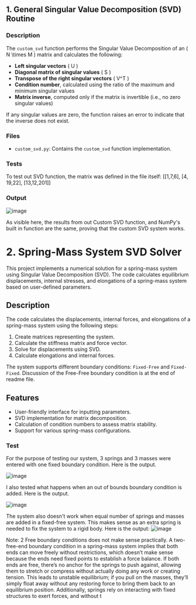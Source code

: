 ## 1. General Singular Value Decomposition (SVD) Routine

### Description
The `custom_svd` function performs the Singular Value Decomposition of an \( N \times M \) matrix and calculates the following:

- **Left singular vectors** \( U \)
- **Diagonal matrix of singular values** \( S \)
- **Transpose of the right singular vectors** \( V^T \)
- **Condition number**, calculated using the ratio of the maximum and minimum singular values
- **Matrix inverse**, computed only if the matrix is invertible (i.e., no zero singular values)

If any singular values are zero, the function raises an error to indicate that the inverse does not exist.

### Files
- `custom_svd.py`: Contains the `custom_svd` function implementation.

### Tests
To test out SVD function, the matrix was defined in the file itself: [[1,7,6], [4, 19,22], [13,12,201]] 

### Output
![image](https://github.com/user-attachments/assets/1e9f6e04-655d-4188-9e82-b7cd3e3d4ff0)

As visible here, the results from out Custom SVD function, and NumPy's built in function are the same, proving that the custom SVD system works.

# 2. Spring-Mass System SVD Solver

This project implements a numerical solution for a spring-mass system using Singular Value Decomposition (SVD). The code calculates equilibrium displacements, internal stresses, and elongations of a spring-mass system based on user-defined parameters.

## Description
The code calculates the displacements, internal forces, and elongations of a spring-mass system using the following steps:
1. Create matrices representing the system.
2. Calculate the stiffness matrix and force vector.
3. Solve for displacements using SVD.
4. Calculate elongations and internal forces.

The system supports different boundary conditions: `Fixed-Free` and `Fixed-Fixed`. Discussion of the Free-Free boundary condition is at the end of readme file.

## Features
- User-friendly interface for inputting parameters.
- SVD implementation for matrix decomposition.
- Calculation of condition numbers to assess matrix stability.
- Support for various spring-mass configurations.

### Test
For the purpose of testing our system, 3 springs and 3 masses were entered with one fixed boundary condition. Here is the output.

![image](https://github.com/user-attachments/assets/b20c1c90-854d-453d-9532-0304a46bba8c)

I also tested what happens when an out of bounds boundary condition is added. Here is the output.

![image](https://github.com/user-attachments/assets/edd95f00-cbeb-4c25-ba53-e350f725e34f)

The system also doesn't work when equal number of springs and masses are added in a fixed-free system. This makes sense as an extra spring is needed to fix the system to a rigid body. Here is the output:
![image](https://github.com/user-attachments/assets/ca4482d3-bc39-4c4a-9f29-da9aa674e9f1)

Note: 2 Free boundary conditions does not make sense practically. A two-free-end boundary condition in a spring-mass system implies that both ends can move freely without restrictions, which doesn’t make sense because the ends need fixed points to establish a force balance. If both ends are free, there’s no anchor for the springs to push against, allowing them to stretch or compress without actually doing any work or creating tension. This leads to unstable equilibrium; if you pull on the masses, they’ll simply float away without any restoring force to bring them back to an equilibrium position. Additionally, springs rely on interacting with fixed structures to exert forces, and without t

